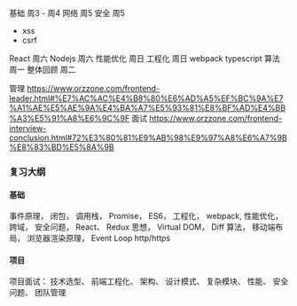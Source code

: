 基础 周3 - 周4
网络 周5
安全 周5
  - xss
  - csrf

React 周六
Nodejs 周六
性能优化 周日
工程化   周日
  webpack
typescript
算法  周一
整体回顾 周二

管理
https://www.orzzone.com/frontend-leader.html#%E7%AC%AC%E4%B8%80%E6%AD%A5%EF%BC%9A%E7%A1%AE%E5%AE%9A%E4%BA%A7%E5%93%81%E8%BF%AD%E4%BB%A3%E5%91%A8%E6%9C%9F
面试
https://www.orzzone.com/frontend-interview-conclusion.html#72%E3%80%81%E9%AB%98%E9%97%A8%E6%A7%9B%E8%83%BD%E5%8A%9B


### 复习大纲

#### 基础
事件原理，
闭包，
调用栈，
Promise，
ES6， 
工程化，
webpack, 
性能优化，
跨域，
安全问题， 
React、
Redux 思想，
Virtual DOM，
Diff 算法， 
移动端布局，
浏览器渲染原理，
Event Loop
http/https

#### 项目
项目面试：
技术选型、
前端工程化、
架构、
设计模式、
复杂模块、
性能、
安全问题、
团队管理
